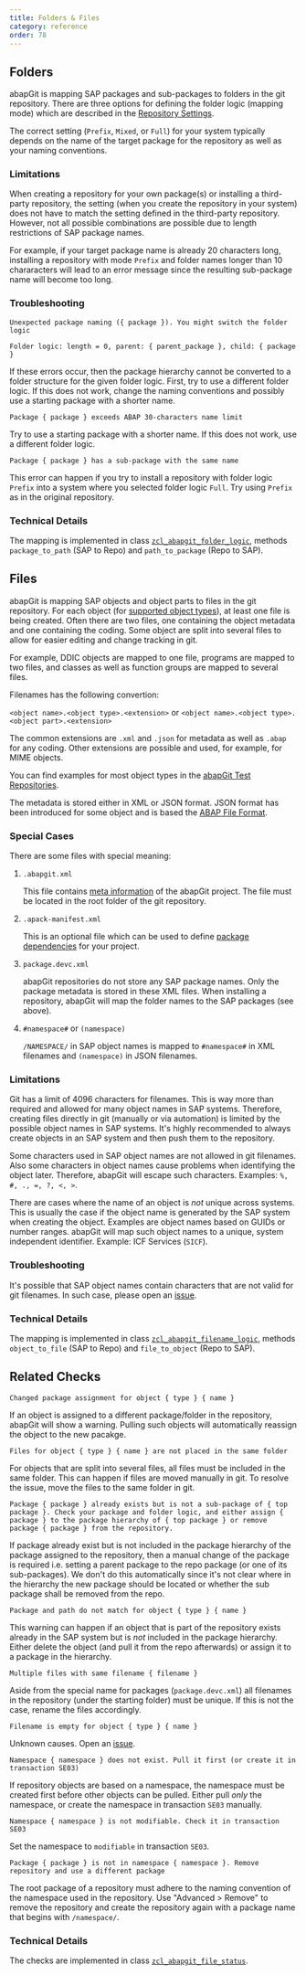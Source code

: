 ```yaml
---
title: Folders & Files
category: reference
order: 78
---
```


## Folders

abapGit is mapping SAP packages and sub-packages to folders in the git repository. There are three options for defining the folder logic (mapping mode) which 
are described in the [Repository Settings](settings-dot-abapgit.html#folder-logic).

The correct setting (`Prefix`, `Mixed`, or `Full`) for your system typically depends on the name of the target package for the repository as well as 
your naming conventions. 

### Limitations

When creating a repository for your own package(s) or installing a third-party repository, the setting (when you create the repository in your system) does not have to match the setting
defined in the third-party repository. However, not all possible combinations are possible due to length restrictions of SAP package names. 

For example, if your target package name is already 20 characters long, installing a repository with mode `Prefix` and folder names longer than 
10 chararacters will lead to an error message since the resulting sub-package name will become too long. 

### Troubleshooting

`Unexpected package naming ({ package }). You might switch the folder logic`

`Folder logic: length = 0, parent: { parent_package }, child: { package }`

If these errors occur, then the package hierarchy cannot be converted to a folder structure for the given folder logic. First, try to use a different 
folder logic. If this does not work, change the naming conventions and possibly use a starting package with a shorter name.

`Package { package } exceeds ABAP 30-characters name limit`

Try to use a starting package with a shorter name. If this does not work, use a different folder logic. 

`Package { package } has a sub-package with the same name`

This error can happen if you try to install a repository with folder logic `Prefix` into a system where you selected folder logic `Full`.
Try using `Prefix` as in the original repository.

### Technical Details

The mapping is implemented in class [`zcl_abapgit_folder_logic`](https://github.com/abapGit/abapGit/blob/main/src/objects/core/zcl_abapgit_folder_logic.clas.abap), methods `package_to_path` (SAP to Repo) and `path_to_package` (Repo to SAP).

## Files

abapGit is mapping SAP objects and object parts to files in the git repository. For each object (for [supported object types](ref-supported.html)), at least one file is being created. Often there are two files, one containing the object metadata and one containing the coding. Some object are split into several files
to allow for easier editing and change tracking in git.

For example, DDIC objects are mapped to one file, programs are mapped to two files, and classes as well as function groups are mapped to several files.

Filenames has the following convertion:

`<object name>.<object type>.<extension>` or `<object name>.<object type>.<object part>.<extension>` 

The common extensions are `.xml` and `.json` for metadata as well as `.abap` for any coding. Other extensions are possible and used,
for example, for MIME objects.

You can find examples for most object types in the [abapGit Test Repositories](https://github.com/abapGit-tests).

The metadata is stored either in XML or JSON format. JSON format has been introduced for some object and is based the 
[ABAP File Format](https://github.com/SAP/abap-file-formats).

### Special Cases

There are some files with special meaning:

1. `.abapgit.xml`

   This file contains [meta information](settings-dot-abapgit.html) of the abapGit project. The file must be located in the root folder of the git repository.

2. `.apack-manifest.xml`

   This is an optional file which can be used to define [package dependencies](ref-apack.html) for your project.

3. `package.devc.xml`

   abapGit repositories do not store any SAP package names. Only the package metadata is stored in these XML files. When installing a repository, abapGit will map the folder names to the SAP packages (see above).

4. `#namespace#` or `(namespace)`

   `/NAMESPACE/` in SAP object names is mapped to `#namespace#` in XML filenames and `(namespace)` in JSON filenames.

### Limitations

Git has a limit of 4096 characters for filenames. This is way more than required and allowed for many object names in SAP systems. Therefore,
creating files directly in git (manually or via automation) is limited by the possible object names in SAP systems. It's highly recommended
to always create objects in an SAP system and then push them to the repository.

Some characters used in SAP object names are not allowed in git filenames. Also some characters in object names cause problems when identifying 
the object later. Therefore, abapGit will escape such characters. Examples: `%, #, ., =, ?, <, >`.

There are cases where the name of an object is *not* unique across systems. This is usually the case if the object name is generated by the
SAP system when creating the object. Examples are object names based on GUIDs or number ranges. abapGit will map such object names to a unique, 
system independent identifier. Example: ICF Services (`SICF`).

### Troubleshooting

It's possible that SAP object names contain characters that are not valid for git filenames. In such case, please open an 
[issue](https://github.com/sbcgua/ajson/issues).

### Technical Details

The mapping is implemented in class [`zcl_abapgit_filename_logic`](https://github.com/abapGit/abapGit/blob/main/src/objects/core/zcl_abapgit_filename_logic.clas.abap), methods `object_to_file` (SAP to Repo) and `file_to_object` (Repo to SAP).

## Related Checks

`Changed package assignment for object { type } { name }`

If an object is assigned to a different package/folder in the repository, abapGit will show a warning. Pulling such objects will automatically
reassign the object to the new pacakge.

`Files for object { type } { name } are not placed in the same folder`

For objects that are split into several files, all files must be included in the same folder. This can happen if files are moved manually in git.
To resolve the issue, move the files to the same folder in git.

`Package { package } already exists but is not a sub-package of { top package }. Check your package and folder logic, and either assign { package } to the package hierarchy of { top package } or remove package { package } from the repository.`

If package already exist but is not included in the package hierarchy of the package assigned to the repository, then a manual change of the package
is required i.e. setting a parent package to the repo package (or one of its sub-packages). We don't do this automatically since it's not clear where in the
hierarchy the new package should be located or whether the sub package shall be removed from the repo.

`Package and path do not match for object { type } { name }`

This warning can happen if an object that is part of the repository exists already in the SAP system but is *not* included in the package hierarchy. 
Either delete the object (and pull it from the repo afterwards) or assign it to a package in the hierarchy.

`Multiple files with same filename { filename }`

Aside from the special name for packages (`package.devc.xml`) all filenames in the repository (under the starting folder) must be unique. If this is
not the case, rename the files accordingly.

`Filename is empty for object { type } { name }`

Unknown causes. Open an [issue](https://github.com/sbcgua/ajson/issues).

`Namespace { namespace } does not exist. Pull it first (or create it in transaction SE03)`

If repository objects are based on a namespace, the namespace must be created first before other objects can be pulled. Either pull *only* the namespace, or create the namespace in transaction `SE03` manually.

`Namespace { namespace } is not modifiable. Check it in transaction SE03`

Set the namespace to `modifiable` in transaction `SE03`.

`Package { package } is not in namespace { namespace }. Remove repository and use a different package`

The root package of a repository must adhere to the naming convention of the namespace used in the repository. Use "Advanced > Remove" to remove the repository and create the repository again with a package name that begins with `/namespace/`.

### Technical Details

The checks are implemented in class [`zcl_abapgit_file_status`](https://github.com/abapGit/abapGit/blob/main/src/objects/core/zcl_abapgit_file_status.clas.abap).


